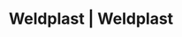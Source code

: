 ---
Link: "file:/Users/vinayakpatel/Downloads/www.weldplast.cz/eshop_products_compare/add/eshop-products-variant126"
product_name: "null"
product_id: "null"
title: "Weldplast | Weldplast"
product_desc: ""
product_specs: ""
product_downloads: ""
href: ""
accessories: ""
similar_products: ""
---